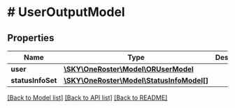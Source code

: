 # # UserOutputModel

## Properties

Name | Type | Description | Notes
------------ | ------------- | ------------- | -------------
**user** | [**\SKY\OneRoster\Model\ORUserModel**](ORUserModel.md) |  | [optional]
**statusInfoSet** | [**\SKY\OneRoster\Model\StatusInfoModel[]**](StatusInfoModel.md) |  | [optional]

[[Back to Model list]](../../README.md#models) [[Back to API list]](../../README.md#endpoints) [[Back to README]](../../README.md)
